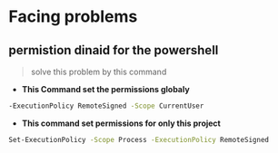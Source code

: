 # Facing problems

## permistion dinaid for the powershell

> solve this problem by this command
- **This Command set the permissions globaly**
``` bash
-ExecutionPolicy RemoteSigned -Scope CurrentUser
````

- **This command set permissions for only this project**
``` bash 
Set-ExecutionPolicy -Scope Process -ExecutionPolicy RemoteSigned
```